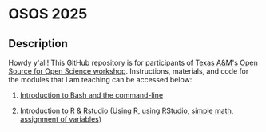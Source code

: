 # OSOS 2025

## Description
Howdy y'all! This GitHub repository is for participants of [Texas A&M's Open Source for Open Science workshop](https://eeb.tamu.edu/open-source-open-science/open-source-for-open-science-workshop-2025/#:~:text=Welcome%20to%20Ecology%20%26%20Evolutionary%20Biology's,the%20Texas%20A%26M%20University%20campus). Instructions, materials, and code for the modules that I am teaching can be accessed below:

1. [Introduction to Bash and the command-line](https://github.com/emistasis/OSOS_2025/tree/main/bash)

2. [Introduction to R & Rstudio (Using R, using RStudio, simple math, assignment of variables)]()
